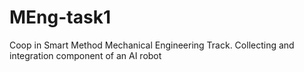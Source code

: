 # MEng-task1
Coop in Smart Method  Mechanical Engineering Track. Collecting and integration component of an AI robot    
